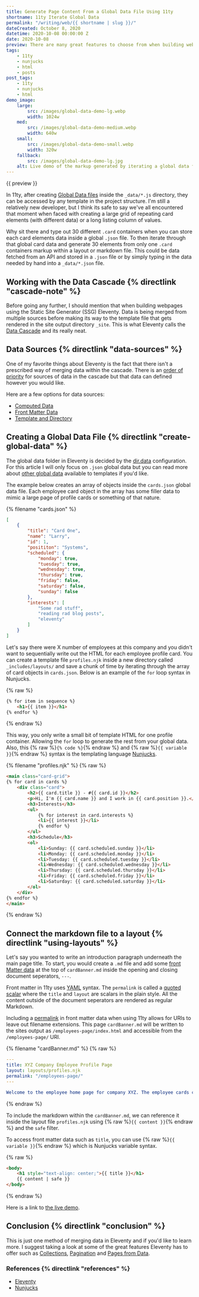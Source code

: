 ```yaml
---
title: Generate Page Content From a Global Data File Using 11ty
shortname: 11ty Iterate Global Data
permalink: "/writing/web/{{ shortname | slug }}/"
dateCreated: October 8, 2020
datetime: 2020-10-08 00:00:00 Z
date: 2020-10-08
preview: There are many great features to choose from when building websites with Eleventy (11ty). One feature in particular that I find very useful is the ability to iterate over a global data file and generate page content using Nunjucks.
tags: 
    - 11ty
    - nunjucks
    - html
    - posts
post_tags:
    - 11ty
    - nunjucks
    - html
demo_image: 
    large: 
        src: /images/global-data-demo-lg.webp
        width: 1024w
    med: 
        src: /images/global-data-demo-medium.webp
        width: 640w
    small:
        src: /images/global-data-demo-small.webp
        width: 320w
    fallback:
        src: /images/global-data-demo-lg.jpg
    alt: Live demo of the markup generated by iterating a global data file in 11ty
---
```


{{ preview }}

In 11ty, after creating [Global Data files](https://www.11ty.dev/docs/data-global/) inside the `_data/*.js` directory, they can be accessed by any template in the project structure. I'm still a relatively new developer, but I think its safe to say we've all encountered that moment when faced with creating a large grid of repeating card elements (with different data) or a long listing column of values. 

Why sit there and type out 30 different `.card` containers when you can store each card elements data inside a global `.json` file. To then iterate through that global card data and generate 30 elements from only one `.card` containers markup within a layout or markdown file. This could be data fetched from an API and stored in a `.json` file or by simply typing in the data needed by hand into a `_data/*.json` file. 

<h2 id="cascade-note" class="dir-link">Working with the Data Cascade {% directlink "cascade-note" %}</h2>

Before going any further, I should mention that when building webpages using the Static Site Generator (SSG) Eleventy. Data is being merged from multiple sources before making its way to the template file that gets rendered in the site output directory `_site`. This is what Eleventy calls the [Data Cascade](https://www.11ty.dev/docs/data-cascade/) and its really neat.

<h2 id="data-sources" class="dir-link">Data Sources {% directlink "data-sources" %}</h3>

One of my favorite things about Eleventy is the fact that there isn't a prescribed way of merging data within the cascade. There is an [order of priority](https://www.11ty.dev/docs/data-cascade/#sources-of-data) for sources of data in the cascade but that data can defined however you would like. 

Here are a few options for data sources:
- [Computed Data](https://www.11ty.dev/docs/data-computed/)
- [Front Matter Data](https://www.11ty.dev/docs/data-frontmatter/)
- [Template and Directory](https://www.11ty.dev/docs/data-template-dir/)

<h2 id="create-global-data" class="dir-link">Creating a Global Data File {% directlink "create-global-data" %}</h2>

The global data folder in Eleventy is decided by the [dir.data](https://www.11ty.dev/docs/config/#directory-for-global-data-files) configuration. For this article I will only focus on `.json` global data but you can read more about [other global data](https://www.11ty.dev/docs/data-global/) available to templates if you'd like.

The example below creates an array of objects inside the `cards.json` global data file. Each employee card object in the array has some filler data to mimic a large page of profile cards or something of that nature.

{% filename "cards.json" %}

```json
[
    {
        "title": "Card One",
        "name": "Larry",
        "id": 1,
        "posititon": "Systems",
        "scheduled": {
            "monday": true,
            "tuesday": true,
            "wednesday": true,
            "thursday": true,
            "friday": false,
            "saturday": false,
            "sunday": false
        },
        "interests": [
            "Some rad stuff",
            "reading rad blog posts",
            "eleventy"
        ]
    }
]
```

Let's say there were X number of employees at this company and you didn't want to sequentially write out the HTML for each employee profile card. You can create a template file `profiles.njk` inside a new directory called `_includes/layouts/` and save a chunk of time by iterating through the array of card objects in `cards.json`. Below is an example of the `for` loop syntax in Nunjucks.

{% raw %}
```html
{% for item in sequence %}
    <h1>{{ item }}</h1>  
{% endfor %}
```
{% endraw %}

This way, you only write a small bit of template HTML for one profile container. Allowing the `for` loop to generate the rest from your global data. Also, this {% raw %}`{% code %}`{% endraw %} and {% raw %}`{{ variable }}`{% endraw %} syntax is the templating language [Nunjucks](https://mozilla.github.io/nunjucks/).

{% filename "profiles.njk" %}
{% raw %}
```html
<main class="card-grid">
{% for card in cards %}
    <div class="card">
        <h2>{{ card.title }} - #{{ card.id }}</h2>
        <p>Hi, I'm {{ card.name }} and I work in {{ card.position }}.</p>
        <h3>Interests</h3>
        <ul>
            {% for interest in card.interests %}
            <li>{{ interest }}</li>
            {% endfor %}
        </ul>
        <h3>Schedule</h3>
        <ol>
            <li>Sunday: {{ card.scheduled.sunday }}</li>
            <li>Monday: {{ card.scheduled.monday }}</li>
            <li>Tuesday: {{ card.scheduled.tuesday }}</li>
            <li>Wednesday: {{ card.scheduled.wednesday }}</li>
            <li>Thursday: {{ card.scheduled.thursday }}</li>
            <li>Friday: {{ card.scheduled.friday }}</li>
            <li>Saturday: {{ card.scheduled.saturday }}</li>
        </ol>
    </div>
{% endfor %}
</main>
```
{% endraw %}

<h2 id="using-layouts" class="dir-link">Connect the markdown file to a layout {% directlink "using-layouts" %}</h2>

Let's say you wanted to write an introduction paragraph underneath the main page title. To start, you would create a `.md` file and add some [front Matter data](https://www.11ty.dev/docs/data-frontmatter/) at the top of `cardBanner.md` inside the opening and closing document seperators, `---`. 

Front matter in 11ty uses [YAML](https://yaml.org/spec/1.2/spec.html) syntax. The `permalink` is called a [quoted scalar](https://yaml.org/spec/1.2/spec.html#id2760844) where the `title` and `layout` are scalars in the plain style. All the content outside of the document seperators are rendered as regular Markdown. 

Including a [permalink](https://www.11ty.dev/docs/permalinks/) in front matter data when using 11ty allows for URIs to leave out filename extensions. This page `cardBanner.md` will be written to the sites output as `/employees-page/index.html` and accessible from the `/employees-page/` URI.

{% filename "cardBanner.md" %}
{% raw %}
```yaml
---
title: XYZ Company Employee Profile Page
layout: layouts/profiles.njk
permalink: "/employees-page/"
---

Welcome to the employee home page for company XYZ. The employee cards contain the data fields: name, position, interests and weekly schedule. If you are a new employee and don't see your name on this list, please contact the HR department.

```
{% endraw %}

To include the markdown within the `cardBanner.md`, we can reference it inside the layout file `profiles.njk` using {% raw %}`{{ content }}`{% endraw %} and the `safe` filter. 

To access front matter data such as `title`, you can use {% raw %}`{{ variable }}`{% endraw %} which is Nunjucks variable syntax.

{% raw %}
```html
<body>
    <h1 style="text-align: center;">{{ title }}</h1>
    {{ content | safe }}
</body>
```
{% endraw %}

Here is a link to <a href="{{ page.url }}demo/">the live demo</a>.

<h2 id="conclusion" class="dir-link">Conclusion {% directlink "conclusion" %}</h3>

This is just one method of merging data in Eleventy and if you'd like to learn more. I suggest taking a look at some of the great features Eleventy has to offer such as [Collections](https://www.11ty.dev/docs/collections/), [Pagination](https://www.11ty.dev/docs/pagination/) and [Pages from Data](https://www.11ty.dev/docs/pages-from-data/). 

<h3 id="references" class="dir-link" onclick="">References {% directlink "references" %}</h3>

- [Eleventy](https://www.11ty.dev/docs/)
- [Nunjucks](https://mozilla.github.io/nunjucks/)